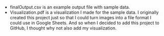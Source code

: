 + finalOutput.csv is an example output file with sample data.
+ Visualization.pdf is a visualization I made for the sample data. I originally created this project just so that I could turn images into a file format I could use in Google Sheets. And so when I decided to add this project to GitHub, I thought why not also add my visualization.